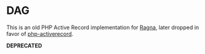 # DAG
This is an old PHP Active Record implementation for [Ragna](https://github.com/jaguilar-nice/ragnajag),
later dropped in favor of [php-activerecord](www.phpactiverecord.org).

**DEPRECATED**
